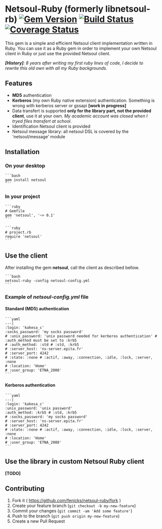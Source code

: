 # Netsoul-Ruby (formerly libnetsoul-rb) [![Gem Version](https://badge.fury.io/rb/netsoul-ruby.svg)](http://badge.fury.io/rb/netsoul-ruby) [![Build Status](https://travis-ci.org/fenicks/netsoul-ruby.svg?branch=master)](https://travis-ci.org/fenicks/netsoul-ruby) [![Coverage Status](https://coveralls.io/repos/fenicks/netsoul-ruby/badge.svg?branch=master&service=github)](https://coveralls.io/github/fenicks/netsoul-ruby?branch=master)

This gem is a simple and efficient Netsoul client implementation written in Ruby.
You can use it as a Ruby gem in order to implement your own Netsoul client in Ruby or just use the provided Netsoul client.

*__[History]__: 8 years after writing my first ruby lines of code, I decide to rewrite this old own with all my Ruby backgrounds.*

## Features

* __MD5__ authentication
* __Kerberos__ (my own Ruby native extension) authentication. Something is wrong with kerberos server or gssapi __[work in progress]__
* Data transfert is supported **only for the library part, not the provided client**, use it at your own. _My academic account was closed when I tryed files transfert at school_.
* Identification Netsoul client is provided
* Netsoul message library: all netsoul DSL is covered by the 'netsoul/message' module

## Installation

### On your desktop

    ```bash
    gem install netsoul
    ```

### In your project

    ```ruby
    # Gemfile
    gem 'netsoul', '~> 0.1'
    ```

    ```ruby
    # project.rb
    require 'netsoul'
    ```

## Use the client

After installing the gem **netsoul**, call the client as described bellow.

    ```bash
    netsoul-ruby -config netsoul-config.yml
    ```

### Example of _netsoul-config.yml_ file

#### Standard (MD5) authentication

    ```yaml
    ---|
    :login: 'kakesa_c'
    :socks_password: 'my socks password'
    # :unix_password: 'unix password needed for kerberos authentication' # :auth_method must be set to :krb5
    # :auth_method: :std # :std, :krb5
    # :server_host: 'ns-server.epita.fr'
    # :server_port: 4242
    # :state: :none # :actif, :away, :connection, :idle, :lock, :server, :none
    # :location: 'Home'
    # :user_group: 'ETNA_2008'
    ```

#### Kerberos authentication

    ```yaml
    ---|
    :login: 'kakesa_c'
    :unix_password: 'unix password'
    :auth_method: :krb5 # :std, :krb5
    # :socks_password: 'my socks password'
    # :server_host: 'ns-server.epita.fr'
    # :server_port: 4242
    # :state: :none # :actif, :away, :connection, :idle, :lock, :server, :none
    # :location: 'Home'
    # :user_group: 'ETNA_2008'
    ```

## Use the library in custom Netsoul Ruby client

__[TODO]__

## Contributing

1. Fork it ( https://github.com/fenicks/netsoul-ruby/fork )
2. Create your feature branch (`git checkout -b my-new-feature`)
3. Commit your changes (`git commit -am 'Add some feature'`)
4. Push to the branch (`git push origin my-new-feature`)
5. Create a new Pull Request
